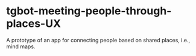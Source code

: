 # tgbot-meeting-people-through-places-UX
A prototype of an app for connecting people based on shared places, i.e., mind maps.
